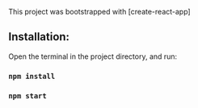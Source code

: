 This project was bootstrapped with [create-react-app]

## Installation:

Open the terminal in the project directory, and run:

### `npm install`

### `npm start`
